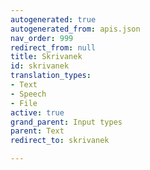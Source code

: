 ```yaml
---
autogenerated: true
autogenerated_from: apis.json
nav_order: 999
redirect_from: null
title: Skrivanek
id: skrivanek
translation_types:
- Text
- Speech
- File
active: true
grand_parent: Input types
parent: Text
redirect_to: skrivanek

---
```


